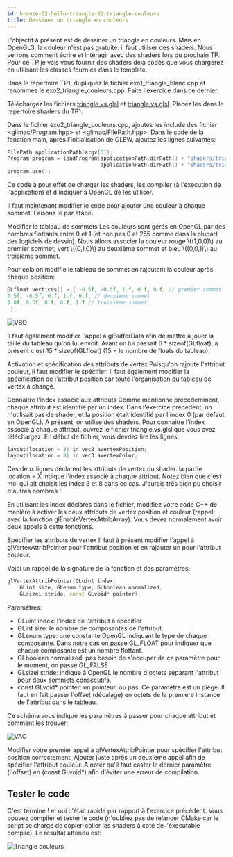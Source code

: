 ```yaml
---
id: bronze-02-hello-triangle-03-triangle-couleurs
title: Dessiner un triangle en couleurs
---
```


L'objectif à présent est de dessiner un triangle en couleurs. Mais en OpenGL3, la couleur n'est pas gratuite: il faut utiliser des shaders. Nous verrons comment écrire et intéragir avec des shaders lors du prochain TP. Pour ce TP je vais vous fournir des shaders déja codés que vous chargerez en utilisant les classes fournies dans le template.

<span class="badge todo"></span> Dans le répertoire TP1, dupliquez le fichier exo1_triangle_blanc.cpp et renommez le exo2_triangle_couleurs.cpp. Faite l'exercice dans ce dernier.

<span class="badge todo"></span> Téléchargez les fichiers [triangle.vs.glsl](assets/triangle.vs.glsl) et [triangle.vs.glsl](assets/triangle.fs.glsl). Placez les dans le repertoire shaders du TP1.

<span class="badge todo"></span> Dans le fichier exo2_triangle_couleurs.cpp, ajoutez les include des fichier <glimac/Program.hpp> et <glimac/FilePath.hpp>. Dans le code de la fonction main, après l'initialisation de GLEW, ajoutez les lignes suivantes:

```cpp
FilePath applicationPath(argv[0]);
Program program = loadProgram(applicationPath.dirPath() + "shaders/triangle.vs.glsl",
                              applicationPath.dirPath() + "shaders/triangle.fs.glsl");
program.use();
```

Ce code à pour effet de charger les shaders, les compiler (à l'execution de l'application) et d'indiquer à OpenGL de les utiliser.

Il faut maintenant modifier le code pour ajouter une couleur à chaque sommet. Faisons le par étape.

Modifier le tableau de sommets
Les couleurs sont gérés en OpenGL par des nombres flottants entre 0 et 1 (et non pas 0 et 255 comme dans la plupart des logiciels de dessin). Nous allons associer la couleur rouge \\((1,0,0)\\) au premier sommet, vert \\((0,1,0)\\) au deuxième sommet et bleu \\((0,0,1)\\) au troisième sommet.

Pour cela on modifie le tableau de sommet en rajoutant la couleur après chaque position:

```cpp
GLfloat vertices[] = { -0.5f, -0.5f, 1.f, 0.f, 0.f, // premier sommet
0.5f, -0.5f, 0.f, 1.f, 0.f, // deuxième sommet
0.0f, 0.5f, 0.f, 0.f, 1.f // troisième sommet
 };
```

![VBO](/openglnoel/img/vbo.svg)

Il faut également modifier l'appel à glBufferData afin de mettre à jouer la taille du tableau qu'on lui envoit. Avant on lui passait 6 * sizeof(GLfloat), à présent c'est 15 * sizeof(GLfloat) (15 = le nombre de floats du tableau).

Activation et spécification des attributs de vertex
Puisqu'on rajoute l'attribut couleur, il faut modifier le spécifier. Il faut également modifier la spécification de l'attribut position car toute l'organisation du tableau de vertex à changé.

Connaitre l'index associé aux attributs
Comme mentionné précedemment, chaque attribut est identifié par un index. Dans l'exercice précédent, on n'utilisait pas de shader, et la position était identifié par l'index 0 (par défaut en OpenGL). A présent, on utilise des shaders. Pour connaitre l'index associé à chaque attribut, ouvrez le fichier triangle.vs.glsl que vous avez téléchargez. En début de fichier, vous devriez lire les lignes:

```cpp
layout(location = 3) in vec2 aVertexPosition;
layout(location = 8) in vec3 aVertexColor;
```

Ces deux lignes déclarent les attributs de vertex du shader. la partie location = X indique l'index associé à chaque attribut. Notez bien que c'est moi qui ait choisit les index 3 et 8 dans ce cas. J'aurais très bien pu choisir d'autres nombres !

<span class="badge todo"></span> En utilisant les index déclarés dans le fichier, modifiez votre code C++ de manière à activer les deux attributs de vertex position et couleur (rappel: avec la fonction glEnableVertexAttribArray). Vous devez normalement avoir deux appels à cette fonctions.

Spécifier les attributs de vertex
Il faut à présent modifier l'appel à glVertexAttribPointer pour l'attribut position et en rajouter un pour l'attribut couleur.

Voici un rappel de la signature de la fonction et des paramètres:

```cpp
glVertexAttribPointer(GLuint index, 
    GLint size, GLenum type, GLboolean normalized, 
    GLsizei stride, const GLvoid* pointer);
```

Paramètres:

- GLuint index: l'index de l'attribut à spécifier
- GLint size: le nombre de composantes de l'attribut.
- GLenum type: une constante OpenGL indiquant le type de chaque composante. Dans notre cas on passe GL_FLOAT pour indiquer que chaque composante est un nombre flottant.
- GLboolean normalized: pas besoin de s'occuper de ce paramètre pour le moment, on passe GL_FALSE
- GLsizei stride: indique à OpenGL le nombre d'octets séparant l'attribut pour deux sommets consécutifs.
- const GLvoid* pointer: un pointeur, ou pas. Ce paramètre est un piège. Il faut en fait passer l'offset (décalage) en octets de la premiere instance de l'attribut dans le tableau.

Ce schéma vous indique les paramètres à passer pour chaque attribut et comment les trouver:

![VAO](/openglnoel/img/vao.svg)

<span class="badge todo"></span> Modifier votre premier appel à glVertexAttribPointer pour spécifier l'attribut position correctement. Ajouter juste après un deuxième appel afin de spécifier l'attribut couleur. A noter qu'il faut caster le dernier paramètre (l'offset) en (const GLvoid*) afin d'éviter une erreur de compilation.

## Tester le code

C'est terminé ! et oui c'était rapide par rapport à l'exercice précédent. Vous pouvez compiler et tester le code (n'oubliez pas de relancer CMake car le script se charge de copier-coller les shaders à coté de l'éxecutable compilé). Le résultat attendu est:

![Triangle couleurs](/openglnoel/img/triangle.png)